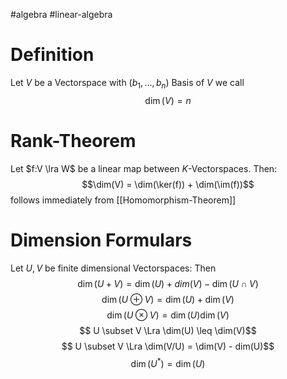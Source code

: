 #algebra 
#linear-algebra
# Definition
Let $V$ be a Vectorspace with $(b_1,\ldots,b_n)$ Basis of $V$ we call 
$$ \dim(V) = n$$

# Rank-Theorem
Let $f:V \lra W$ be a linear map between $K$-Vectorspaces.
Then:
$$\dim(V) = \dim(\ker(f)) + \dim(\im(f))$$
follows immediately from [[Homomorphism-Theorem]]

# Dimension Formulars
Let $U,V$ be finite dimensional Vectorspaces:
Then
$$\dim(U+V) = \dim(U) + dim(V) - \dim(U \cap V)$$
$$\dim(U\oplus V) = \dim(U) + \dim(V) $$
$$\dim(U \otimes V) = \dim(U) \dim(V)$$
$$ U \subset V \Lra \dim(U) \leq \dim(V)$$
$$ U \subset V \Lra \dim(V/U) = \dim(V) - dim(U)$$
$$ \dim(U^*) = \dim(U)$$
